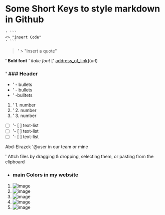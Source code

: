 # Some Short Keys to style markdown in Github
```
' ```
<> "insert Code"
' ```
```

> ' > "insert a quote"

**' **Bold font****
_' _italic font__
[' [address_of_link](url)](url)

### ' ### Header

- ' - bullets
- ' - bullets
- ' -bulltets

1. ' 1. number
2. ' 2. number
3. ' 3. number

- [ ] '- [ ] text-list
- [ ] '- [ ] text-list
- [ ] '- [ ] text-list

Abd-Elrazek '@user in our team or mine

' Attch files by dragging & dropping, selecting them, or pasting from the clipboard

- ###  main Colors in my website 
1. ![image](http://myprintscreen.com/s/vcxu/42b04f3b61)
2. ![image](http://myprintscreen.com/s/vcxx/9073baba46)
3. ![image](http://myprintscreen.com/s/vcy1/3ba540dc47)
4. ![image](http://myprintscreen.com/s/vcy3/304fecae41)
5. ![image](http://myprintscreen.com/s/vcy4/7ab49586df)
